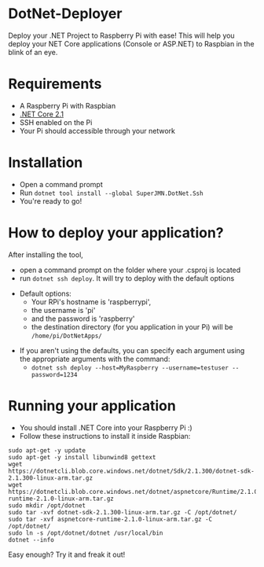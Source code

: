 # DotNet-Deployer
Deploy your .NET Project to Raspberry Pi with ease!
This will help you deploy your NET Core applications (Console or ASP.NET) to Raspbian in the blink of an eye. 

# Requirements

- A Raspberry Pi with Raspbian
- [.NET Core 2.1](https://www.microsoft.com/net/download)
- SSH enabled on the Pi
- Your Pi should accessible through your network

# Installation
- Open a command prompt
- Run `dotnet tool install --global SuperJMN.DotNet.Ssh`
- You're ready to go!

# How to deploy your application?

After installing the tool, 
- open a command prompt on the folder where your .csproj is located
- run `dotnet ssh deploy`. It will try to deploy with the default options
 * Default options: 
    - Your RPi's hostname is 'raspberrypi', 
    - the username is 'pi'  
    - and the password is 'raspberry'
    - the destination directory (for you application in your Pi) will be `/home/pi/DotNetApps/`
- If you aren't using the defaults, you can specify each argument using the appropriate arguments with the command:
  * `dotnet ssh deploy --host=MyRaspberry --username=testuser --password=1234`

# Running your application
- You should install .NET Core into your Raspberry Pi :)
- Follow these instructions to install it inside Raspbian:

```
sudo apt-get -y update
sudo apt-get -y install libunwind8 gettext
wget https://dotnetcli.blob.core.windows.net/dotnet/Sdk/2.1.300/dotnet-sdk-2.1.300-linux-arm.tar.gz
wget https://dotnetcli.blob.core.windows.net/dotnet/aspnetcore/Runtime/2.1.0/aspnetcore-runtime-2.1.0-linux-arm.tar.gz
sudo mkdir /opt/dotnet
sudo tar -xvf dotnet-sdk-2.1.300-linux-arm.tar.gz -C /opt/dotnet/
sudo tar -xvf aspnetcore-runtime-2.1.0-linux-arm.tar.gz -C /opt/dotnet/
sudo ln -s /opt/dotnet/dotnet /usr/local/bin
dotnet --info
```

Easy enough? Try it and freak it out!
